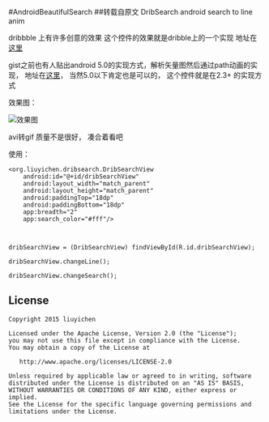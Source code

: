 #AndroidBeautifulSearch
##转载自原文 DribSearch
android search to line anim

dribbble 上有许多创意的效果 这个控件的效果就是dribble上的一个实现 地址在[这里][3]

gist之前也有人贴出android 5.0的实现方式，解析矢量图然后通过path动画的实现， 地址在[这里][2]，
当然5.0以下肯定也是可以的， 这个控件就是在2.3+ 的实现方式

效果图：

![效果图][1]

avi转gif 质量不是很好， 凑合着看吧

使用：

```
<org.liuyichen.dribsearch.DribSearchView
    android:id="@+id/dribSearchView"
    android:layout_width="match_parent"
    android:layout_height="match_parent"
    android:paddingTop="18dp"
    android:paddingBottom="18dp"
    app:breadth="2"
    app:search_color="#fff"/>
    
    
    
dribSearchView = (DribSearchView) findViewById(R.id.dribSearchView);

dribSearchView.changeLine();

dribSearchView.changeSearch();
```


License
--------

    Copyright 2015 liuyichen

    Licensed under the Apache License, Version 2.0 (the "License");
    you may not use this file except in compliance with the License.
    You may obtain a copy of the License at

       http://www.apache.org/licenses/LICENSE-2.0

    Unless required by applicable law or agreed to in writing, software
    distributed under the License is distributed on an "AS IS" BASIS,
    WITHOUT WARRANTIES OR CONDITIONS OF ANY KIND, either express or implied.
    See the License for the specific language governing permissions and
    limitations under the License.


[1]: https://raw.githubusercontent.com/liuchenx/DribSearch/master/art/demo.gif
[2]: https://gist.github.com/nickbutcher/b3962f0d14913e9746f2
[3]: https://dribbble.com/shots/1945376-Search
